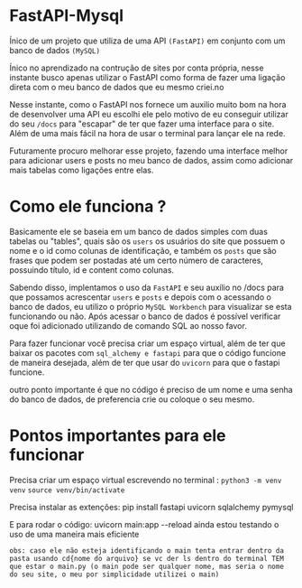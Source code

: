 # FastAPI-Mysql
Ínico de um projeto que utiliza de uma API `(FastAPI)` em conjunto com um banco de dados `(MySQL)`


Ínico no aprendizado na contrução de sites por conta própria, nesse instante busco apenas utilizar o 
FastAPI como forma de fazer uma ligação direta com o meu banco de dados que eu mesmo criei.no

Nesse instante, como o FastAPI nos fornece um auxilio muito bom na hora de desenvolver uma API eu escolhi ele
pelo motivo de eu conseguir utilizar do seu `/docs` para "escapar" de ter que fazer uma interface para o site.
Além de uma mais fácil na hora de usar o terminal para lançar ele na rede.

Futuramente procuro melhorar esse projeto, fazendo uma interface melhor para adicionar users e posts no meu banco de dados,
assim como adicionar mais tabelas como ligações entre elas. 

# Como ele funciona ?

Basicamente ele se baseia em um banco de dados simples com duas tabelas ou "tables", quais são os `users` os usuários do site 
que possuem o nome e o id como colunas de identificação, e também os `posts` que são frases que podem ser postadas até um certo número 
de caracteres, possuindo título, id e content como colunas.

Sabendo disso, implentamos o uso da `FastAPI` e seu auxílio no /docs para que possamos acrescentar `users` e `posts` e depois com o acessando o 
banco de dados, eu utilizo o próprio `MySQL Workbench` para visualizar se esta funcionando ou não. Após acessar o banco de dados é possível verificar 
oque foi adicionado utilizando de comando SQL ao nosso favor.

Para fazer funcionar você precisa criar um espaço virtual, além de ter que baixar os pacotes com `sql_alchemy e fastapi` para que o código funcione 
de maneira desejada, além de ter que usar do `uvicorn` para que o fastapi funcione.

outro ponto importante é que no código é preciso de um nome e uma senha do banco de dados, de preferencia crie ou coloque o seu mesmo.

# Pontos importantes para ele funcionar

Precisa criar um espaço virtual escrevendo no terminal :
`python3 -m venv venv` 
`source venv/bin/activate`

Precisa instalar as extenções:
pip install fastapi uvicorn sqlalchemy pymysql

E para rodar o código:
uvicorn main:app --reload
ainda estou testando o uso de uma maneira mais eficiente

`obs: caso ele não esteja identificando o main tenta entrar dentro da pasta usando cd{nome do arquivo}
se vc der ls dentro do terminal TEM que estar o main.py (o main pode ser qualquer nome, mas seria o nome do seu site, o meu por simplicidade
utilizei o main)`
